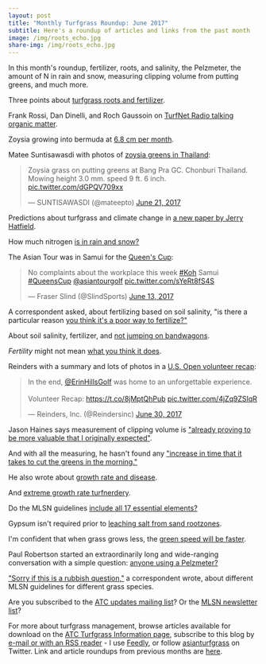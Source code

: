 ```yaml
---
layout: post
title: "Monthly Turfgrass Roundup: June 2017"
subtitle: Here's a roundup of articles and links from the past month
image: /img/roots_echo.jpg
share-img: /img/roots_echo.jpg
---
```


In this month's roundup, fertilizer, roots, and salinity, the Pelzmeter, the amount of N in rain and snow, measuring clipping volume from putting greens, and much more.

Three points about [turfgrass roots and fertilizer](http://www.blog.asianturfgrass.com/2017/06/of-turf-roots-and-fertilizer.html).

Frank Rossi, Dan Dinelli, and Roch Gaussoin on [TurfNet Radio talking organic matter](http://www.turfnet.com/blog/4/entry-1422-dan-dinelli-and-dr-roch-gaussoin-role-and-management-of-organic-matter/).

Zoysia growing into bermuda at [6.8 cm per month](http://www.blog.asianturfgrass.com/2017/06/68-cm-per-month.html).

Matee Suntisawasdi with photos of [zoysia greens in Thailand](https://twitter.com/mateepto/status/877403839028051968):

<blockquote class="twitter-tweet" data-lang="en"><p lang="en" dir="ltr">Zoysia grass on putting greens at Bang Pra GC. Chonburi Thailand. Mowing height 3.0 mm. speed 9 ft. 6 inch. <a href="https://t.co/dGPQV709xx">pic.twitter.com/dGPQV709xx</a></p>&mdash; SUNTISAWASDI (@mateepto) <a href="https://twitter.com/mateepto/status/877403839028051968">June 21, 2017</a></blockquote>
<script async src="//platform.twitter.com/widgets.js" charset="utf-8"></script>

Predictions about turfgrass and climate change in [a new paper by Jerry Hatfield](https://dl.sciencesocieties.org/publications/aj/articles/0/0/agronj2016.10.0626).

How much nitrogen [is in rain and snow?](http://www.blog.asianturfgrass.com/2017/06/how-much-n-is-in-rain-and-snow.html)

The Asian Tour was in Samui for the [Queen's Cup](https://twitter.com/SlindSports/status/874474429396295680):

<blockquote class="twitter-tweet" data-lang="en"><p lang="en" dir="ltr">No complaints about the workplace this week <a href="https://twitter.com/hashtag/Koh?src=hash">#Koh</a> Samui <a href="https://twitter.com/hashtag/QueensCup?src=hash">#QueensCup</a> <a href="https://twitter.com/asiantourgolf">@asiantourgolf</a> <a href="https://t.co/sYeRt8fS4S">pic.twitter.com/sYeRt8fS4S</a></p>&mdash; Fraser Slind (@SlindSports) <a href="https://twitter.com/SlindSports/status/874474429396295680">June 13, 2017</a></blockquote>
<script async src="//platform.twitter.com/widgets.js" charset="utf-8"></script>

A correspondent asked, about fertilizing based on soil salinity, "is there a particular reason [you think it's a poor way to fertilize?"](http://www.blog.asianturfgrass.com/2017/06/is-there-a-particular-reason-why-you-think-its-a-poor-way-to-fertilise.html)

About soil salinity, fertilizer, and [not jumping on bandwagons](http://www.blog.asianturfgrass.com/2017/06/dont-try-to-jump-on-his-bandwagon.html).

*Fertility* might not mean [what you think it does](http://www.blog.asianturfgrass.com/2017/06/tonights-reading.html).

Reinders with a summary and lots of photos in a [U.S. Open volunteer recap](https://twitter.com/Reindersinc/status/880842140649222144):

<blockquote class="twitter-tweet" data-lang="en"><p lang="en" dir="ltr">In the end, <a href="https://twitter.com/ErinHillsGolf">@ErinHillsGolf</a> was home to an unforgettable experience.<br><br>Volunteer Recap: <a href="https://t.co/8jMptQhPub">https://t.co/8jMptQhPub</a> <a href="https://t.co/4jZq9ZSIqR">pic.twitter.com/4jZq9ZSIqR</a></p>&mdash; Reinders, Inc. (@Reindersinc) <a href="https://twitter.com/Reindersinc/status/880842140649222144">June 30, 2017</a></blockquote>
<script async src="//platform.twitter.com/widgets.js" charset="utf-8"></script>

Jason Haines says measurement of clipping volume is ["already proving to be more valuable that I originally expected"](http://www.blog.asianturfgrass.com/2017/06/already-proving-to-be-more-valuable-than-i-originally-expected.html).

And with all the measuring, he hasn't found any ["increase in time that it takes to cut the greens in the morning."](http://www.turfhacker.com/2017/06/differences-and-similarities-in-growth.html)

He also wrote about [growth rate and disease](http://www.turfhacker.com/2017/06/growth-and-disease-rates.html).

And [extreme growth rate turfnerdery](http://www.turfhacker.com/2017/06/extreme-growth-rate-turfnerdery.html).

Do the MLSN guidelines [include all 17 essential elements?](http://www.blog.asianturfgrass.com/2017/06/17-essential-nutrients.html)

Gypsum isn't required prior to [leaching salt from sand rootzones](http://www.blog.asianturfgrass.com/2017/06/no-matter-how-much-sodium-one-puts-into-a-sand-rootzone-the-soil-structure-cannot-be-affected-so-gyp.html).

I'm confident that when grass grows less, the [green speed will be faster](http://www.blog.asianturfgrass.com/2017/06/i-dont-really-need-to-show-any-data-for-this-to-be-certain.html).

Paul Robertson started an extraordinarily long and wide-ranging conversation with a simple question: [anyone using a Pelzmeter?](https://twitter.com/Vgclinks/status/878599481243062272)

["Sorry if this is a rubbish question,"](http://www.blog.asianturfgrass.com/2017/06/sorry-if-this-is-a-rubbish-question.html) a correspondent wrote, about different MLSN guidelines for different grass species.

Are you subscribed to the [ATC updates mailing list](http://www.subscribepage.com/atcupdate)? Or the [MLSN newsletter list](http://www.subscribepage.com/mlsn)?  

For more about turfgrass management, browse articles available for download on the [ATC Turfgrass Information page](http://www.asianturfgrass.com/turf-information.html), subscribe to this blog by [e-mail or with an RSS reader](http://feeds.feedburner.com/viridescent) - I use [Feedly](http://cloud.feedly.com/#welcome), or follow [asianturfgrass](https://twitter.com/asianturfgrass) on Twitter. Link and article roundups from previous months are [here](http://www.blog.asianturfgrass.com/roundup/).
